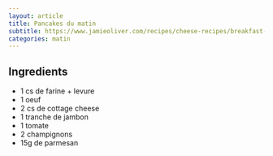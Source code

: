 ```yaml
---
layout: article
title: Pancakes du matin
subtitle: https://www.jamieoliver.com/recipes/cheese-recipes/breakfast-popovers/
categories: matin
---
```


<div class="body">
  <h2>Ingredients</h2>
  <ul>
    <li>1 cs de farine + levure</li>
    <li>1 oeuf</li>
    <li>2 cs de cottage cheese</li>
    <li>1 tranche de jambon</li>
    <li>1 tomate</li>
    <li>2 champignons</li>
    <li>15g de parmesan</li>
  </ul>
</div>
